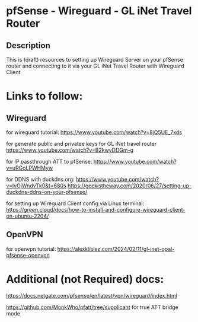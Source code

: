 # pfSense - Wireguard - GL iNet Travel Router

## Description
This is (draft) resources to setting up Wireguard Server on your pfSense router and connecting to it via your GL iNet Travel Router with Wireguard Client

# Links to follow:
## Wireguard
for wireguard tutorial: https://www.youtube.com/watch?v=8jQ5UE_7xds

for generate public and privatee keys for GL iNet travel router https://www.youtube.com/watch?v=B2kwyDDGm-g 

for IP passthrough ATT to pfSense:
https://www.youtube.com/watch?v=uRGoLPWHMyw

for DDNS with duckdns.org:
https://www.youtube.com/watch?v=IvGjWndvTk0&t=680s
https://geekistheway.com/2020/06/27/setting-up-duckdns-ddns-on-your-pfsense/

for setting up Wireguard Client config via Linux terminal:
https://green.cloud/docs/how-to-install-and-configure-wireguard-client-on-ubuntu-2204/

## OpenVPN 
for openvpn tutorial: https://alexklibisz.com/2024/02/11/gl-inet-opal-pfsense-openvpn


# Additional (not Required) docs:
https://docs.netgate.com/pfsense/en/latest/vpn/wireguard/index.html

https://github.com/MonkWho/pfatt/tree/supplicant for true ATT bridge mode

